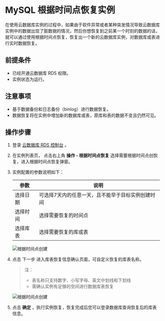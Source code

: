 # MySQL 根据时间点恢复实例
在使用云数据库实例的过程中，如果由于软件异常或者某种突发情况导致云数据库实例中的数据出现了脏数据的情况，然后你想恢复到之前某一个时刻的数据的话，就可以通过使用根据时间点恢复，恢复出一个新的云数据库实例，对数据库或表进行实时数据恢复。

## 前提条件
* 已经开通云数据库 RDS 权限。
* 实例状态为运行。

## 注意事项 
* 基于数据备份和日志备份（binlog）进行数据恢复。
* 数据恢复将在实例中增加新的数据库或表，原库和表的数据不变且仍然可见。

## 操作步骤
1. 登录 [云数据库 RDS 控制台](https://rds-console.jdcloud.com/database) 。
2. 在实例列表页， 点击右上角 **操作 - 根据时间点恢复** 选择需要根据时间点创恢复，进入根据时间点恢复弹窗。
3. 实例配置的参数说明如下：  

   |参数|说明|
   |--|--|
   |选择日期|可选择7天内的任意一天，且不能早于目标实例创建时间|
   |选择时间|选择需要恢复的时间点|
   |选择库表|选择需要恢复的库或表|

   ![根据时间点创建](../../../../../../image/RDS/recover_Select_database.jpg)

4. 点击 下一步 进入库表恢复信息确认页面，可自定义恢复的库表名称。
   > 注：
   > * 表名称只支持数字、小写字母、英文中划线和下划线
   > * 需确认实例有足够的空间进行数据库表恢复

   ![根据时间点创建](../../../../../../image/RDS/recover_table_name.jpg)

5. 点击 **确定** ，执行实例恢复，恢复完成后您可以登录数据库查询恢复后的库表信息。
